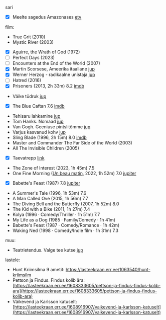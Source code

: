 
sari
- [x] Meelte sagedus Amazonases [etv](https://jupiter.err.ee/1098214/meelte-sagedus-amazonases)

film:
- True Grit (2010)
- Mystic River (2003)
- [x] Aguirre, the Wrath of God (1972)
- [ ] Perfect Days (2023)
- [ ] Encounters at the End of the World (2007)
- [x] Martin Scorsese, Ameerika itaallane [jup](https://jupiter.err.ee/1609261427/martin-scorsese-ameerika-itaallane)
- [x] Werner Herzog - radikaalne unistaja [jup](https://jupiter.err.ee/1609268147/werner-herzog-radikaalne-unistaja)
- [ ] Hatred (2016)
- [x] Prisoners (2013, 2h 33m) 8.2 [imdb](https://www.imdb.com/title/tt1392214/)
- Väike tüdruk [jup](https://jupiter.err.ee/1608550393/vaike-tudruk) 
- [x] The Blue Caftan 7.6 [imdb](https://www.imdb.com/title/tt17679584/?ref_=tt_sims_tt_t_2)
- Tehisaru lahkamine [jup](https://jupiter.err.ee/1609294583/tehisaru-lahkamine)
- Tom Hanks. Nomaad [jup](https://jupiter.err.ee/1609264499/tom-hanks-nomaad)
- Van Gogh. Geeniuse pintslitõmme [jup](https://jupiter.err.ee/1609141970/van-gogh-geeniuse-pintslitomme)
- Varjus kasvanud kohv [jup](https://jupiter.err.ee/1608381272/varjus-kasvanud-kohv)
- Sling Blade (1996, 2h 15m) 8.0 [imdb](https://www.imdb.com/title/tt0117666/)
- Master and Commander The Far Side of the World (2003)
- All The Invisible Children (2005)
- [x] Taevatrepp [link](https://etv.err.ee/1609282241/taevatrepp)
- The Zone of Interest (2023, 1h 45m) 7.5
- One Fine Morning ([Un beau matin](https://www.imdb.com/title/tt13482828/), 2022, 1h 52m) 7.0  [jupiter](https://jupiter.err.ee/1609275194/uks-ilus-hommik)
- [x] Babette's Feast (1987) 7.8 [jupiter](https://jupiter.err.ee/1608895877/babette-i-pidusook)
- A Summer's Tale (1996, 1h 53m) 7.6
- A Man Called Ove (2015, 1h 56m) 7.7
- The Diving Bell and the Butterfly (2007, 1h 52m) 8.0
- The Kid with a Bike (2011, 1h 27m) 7.4
- Kolya (1996 ‧ Comedy/Thriller ‧ 1h 51m) 7.7
- My Life as a Dog (1985 ‧ Family/Comedy ‧ 1h 41m)
- Babette's Feast (1987 ‧ Comedy/Romance ‧ 1h 42m)
- Waking Ned (1998 ‧ Comedy/Indie film ‧ 1h 31m) 7.3

muu:
- Teatrietendus. Valge tee kutse [jup](https://jupiter.err.ee/1608097507/teatrietendus-valge-tee-kutse)

lastele:
- Hunt Kriimsilma 9 ametit: https://lasteekraan.err.ee/1063540/hunt-kriimsilm
- Pettson ja Findus. Findus kolib ära: [https://lasteekraan.err.ee/1608333605/pettson-ja-findus-findus-kolib-ara](https://lasteekraan.err.ee/1608333605/pettson-ja-findus-findus-kolib-ara)
- Väikevend ja Karlsson katuselt: [https://lasteekraan.err.ee/1608916907/vaikevend-ja-karlsson-katuselt](https://lasteekraan.err.ee/1608916907/vaikevend-ja-karlsson-katuselt)

